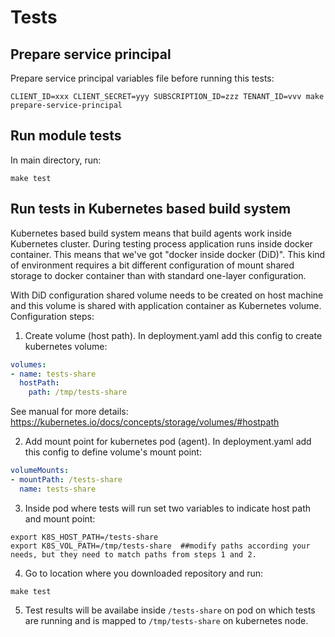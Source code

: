 # Tests

## Prepare service principal

 Prepare service principal variables file before running this tests:

  ```shell
  CLIENT_ID=xxx CLIENT_SECRET=yyy SUBSCRIPTION_ID=zzz TENANT_ID=vvv make prepare-service-principal
  ```

## Run module tests

  In main directory, run:

  ```shell
  make test
  ```

## Run tests in Kubernetes based build system

Kubernetes based build system means that build agents work inside Kubernetes cluster. During testing process application runs inside docker container. This means that we've got "docker inside docker (DiD)". This kind of environment requires a bit different configuration of mount shared storage to docker container than with standard one-layer configuration.

With DiD configuration shared volume needs to be created on host machine and this volume is shared with application container as Kubernetes volume.
Configuration steps:

1. Create volume (host path). In deployment.yaml add this config to create kubernetes volume:

  ```yaml
  volumes:
  - name: tests-share
    hostPath:
      path: /tmp/tests-share
  ```

See manual for more details: https://kubernetes.io/docs/concepts/storage/volumes/#hostpath

2. Add mount point for kubernetes pod (agent). In deployment.yaml add this config to define volume's mount point:

  ```yaml
  volumeMounts:
  - mountPath: /tests-share
    name: tests-share
  ```

3. Inside pod where tests will run set two variables to indicate host path and mount point:

  ```shell
  export K8S_HOST_PATH=/tests-share
  export K8S_VOL_PATH=/tmp/tests-share  ##modify paths according your needs, but they need to match paths from steps 1 and 2.
  ```

4. Go to location where you downloaded repository and run:

  ```shell
  make test
  ```

5. Test results will be availabe inside ```/tests-share``` on pod on which tests are running and is mapped to ```/tmp/tests-share``` on kubernetes node.
